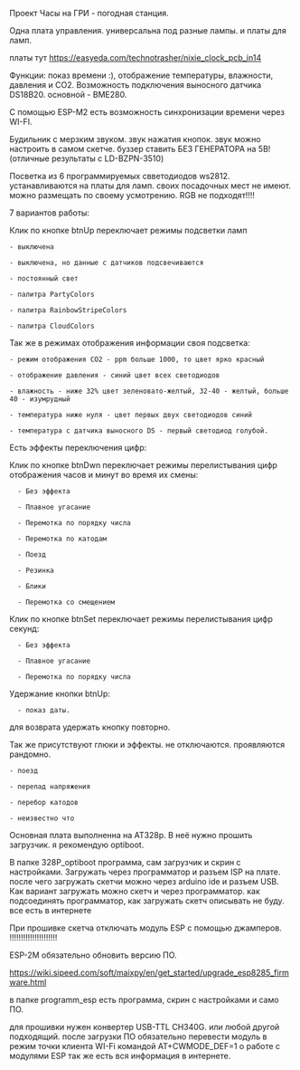 Проект Часы на ГРИ - погодная станция.

Одна плата управления. универсальна под разные лампы. и платы для ламп.

платы тут https://easyeda.com/technotrasher/nixie_clock_pcb_in14

Функции: показ времени :), отображение температуры, влажности, давления и СО2. Возможность подключения выносного датчика DS18B20. основной - BME280.

С помощью ESP-M2 есть возможность синхронизации времени через WI-FI.

Будильник с мерзким звуком. звук нажатия кнопок. звук можно настроить в самом скетче. буззер ставить БЕЗ ГЕНЕРАТОРА на 5В! (отличные результаты с LD-BZPN-3510)

Посветка из 6 программируемых свветодиодов ws2812. устанавливаются на платы для ламп. своих посадочных мест не имеют. можно размещать по своему усмотрению. RGB не подходят!!!!

7 вариантов работы:

Клик по кнопке btnUp переключает режимы подсветки ламп

    - выключена
    
    - выключена, но данные с датчиков подсвечиваются
    
    - постоянный свет
    
    - палитра PartyColors
    
    - палитра RainbowStripeColors
    
    - палитра CloudColors
    
Так же в режимах отображения информации своя подсветка:

    - режим отображения СО2 - ppm больше 1000, то цвет ярко красный
    
    - отображение давления - синий цвет всех светодиодов
    
    - влажность - ниже 32% цвет зеленовато-желтый, 32-40 - желтый, больше 40 - изумрудный
    
    - температура ниже нуля - цвет первых двух светодиодов синий
    
    - температура с датчика выносного DS - первый светодиод голубой.
      
   Есть эффекты переключения цифр:
   
Клик по кнопке btnDwn переключает режимы перелистывания цифр отображения часов и минут во время их смены:

      - Без эффекта
      
      - Плавное угасание
      
      - Перемотка по порядку числа
      
      - Перемотка по катодам
      
      - Поезд
      
      - Резинка
      
      - Блики
      
      - Перемотка со смещением
      
 Клик по кнопке btnSet переключает режимы перелистывания цифр секунд:
 
      - Без эффекта
      
      - Плавное угасание
      
      - Перемотка по порядку числа
      
Удержание кнопки btnUp:

      - показ даты.
      
для возврата удержать кнопку повторно.

Так же присутствуют глюки и эффекты. не отключаются. проявляются рандомно.

    - поезд
    
    - перепад напряжения
    
    - перебор катодов
    
    - неизвестно что

Основная плата выполненна на  AT328p. B неё нужно прошить загрузчик. я рекомендую optiboot.

В папке 328P_optiboot программа, сам загрузчик и скрин с настройками.
Загружать через программатор и разъем ISP на плате. после чего загружать скетчи можно через arduino ide и разъем USB.
Как вариант загружать можно скетч и через программатор. как подсоединять программатор, как загружать скетч описывать не буду.
все есть в интернете

При прошивке скетча отключать модуль ESP с помощью джамперов. !!!!!!!!!!!!!!!!!!!!!

ESP-2M обязательно обновить версию ПО. 

https://wiki.sipeed.com/soft/maixpy/en/get_started/upgrade_esp8285_firmware.html

в папке programm_esp есть программа, скрин с настройками и само ПО.

для прошивки нужен конвертер USB-TTL CH340G. или любой другой подходящий.
после загрузки ПО обязательно перевести модуль в режим точки клиента WI-Fi командой AT+CWMODE_DEF=1
о работе с модулями ESP так же есть вся информация в интернете.
